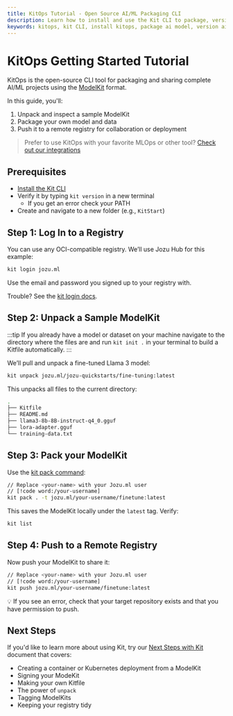 ```yaml
---
title: KitOps Tutorial - Open Source AI/ML Packaging CLI
description: Learn how to install and use the Kit CLI to package, version, and share AI/ML models using ModelKits. Follow our step-by-step guide for setup and deployment.
keywords: kitops, kit CLI, install kitops, package ai model, version ai model, share ml models, open source ai tools, mlops cli, modelkit example, getting started with modelkit, ai model registry, deploy machine learning models
---
```


<script setup>
import vGaTrack from '@theme/directives/ga'
</script>

# KitOps Getting Started Tutorial

KitOps is the open-source CLI tool for packaging and sharing complete AI/ML projects using the [ModelKit](./modelkit/intro.md) format.

In this guide, you'll:

1. Unpack and inspect a sample ModelKit
1. Package your own model and data
1. Push it to a remote registry for collaboration or deployment

> Prefer to use KitOps with your favorite MLOps or other tool? [Check out our integrations](./integrations/integrations.md)

## Prerequisites

- [Install the Kit CLI](./cli/installation.md)
- Verify it by typing `kit version` in a new terminal
  - If you get an error check your PATH
- Create and navigate to a new folder (e.g., `KitStart`)

## Step 1: Log In to a Registry

You can use any OCI-compatible registry. We’ll use Jozu Hub for this example:

```sh
kit login jozu.ml
```

Use the email and password you signed up to your registry with.

Trouble? See the [kit login docs](./cli/cli-reference.md#kit-login).

## Step 2: Unpack a Sample ModelKit

:::tip
If you already have a model or dataset on your machine navigate to the directory where the files are and run `kit init .` in your terminal to build a Kitfile automatically.
:::

We’ll pull and unpack a fine-tuned Llama 3 model:

```sh
kit unpack jozu.ml/jozu-quickstarts/fine-tuning:latest
```

This unpacks all files to the current directory:

```sh
.
├── Kitfile
├── README.md
├── llama3-8b-8B-instruct-q4_0.gguf
├── lora-adapter.gguf
└── training-data.txt
```

## Step 3: Pack your ModelKit

Use the [kit pack command](./cli/cli-reference.md#kit-pack):

```sh
// Replace <your-name> with your Jozu.ml user
// [!code word:/your-username]
kit pack . -t jozu.ml/your-username/finetune:latest
```

This saves the ModelKit locally under the `latest` tag. Verify:

```sh
kit list
```

## Step 4: Push to a Remote Registry

Now push your ModelKit to share it:

```sh
// Replace <your-name> with your Jozu.ml user
// [!code word:/your-username]
kit push jozu.ml/your-username/finetune:latest
```

💡 If you see an error, check that your target repository exists and that you have permission to push.

## Next Steps
If you'd like to learn more about using Kit, try our [Next Steps with Kit](../next-steps/) document that covers:
* Creating a container or Kubernetes deployment from a ModelKit
* Signing your ModeKit
* Making your own Kitfile
* The power of `unpack`
* Tagging ModelKits
* Keeping your registry tidy